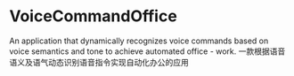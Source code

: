 # VoiceCommandOffice
An application that dynamically recognizes voice commands based on voice semantics and tone to achieve automated office - work.
一款根据语音语义及语气动态识别语音指令实现自动化办公的应用
